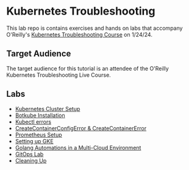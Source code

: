 # Kubernetes Troubleshooting

This lab repo is contains exercises and hands on labs that accompany O'Reilly's [Kubernetes Troubleshooting Course](https://www.oreilly.com/live-events/kubernetes-troubleshooting/0790145044098/0790145044080/) on 1/24/24.

## Target Audience

The target audience for this tutorial is an attendee of the O'Reilly Kubernetes Troubleshooting Live Course.

## Labs

* [Kubernetes Cluster Setup](https://github.com/mashby2022/Kubernetes-troubleshooting-Oreilly/blob/main/labs/K8s%20Cluster%20setup.md)
* [Botkube Installation](docs/02-client-tools.md](https://github.com/mashby2022/Kubernetes-troubleshooting-Oreilly/tree/main/labs/Botkube%20install))
* [Kubectl errors](docs/03-compute-resources.md)
* [CreateContainerConfigError & CreateContainerError](docs/04-certificate-authority.md)
* [Prometheus Setup](docs/05-kubernetes-configuration-files.md)
* [Setting up GKE](https://github.com/mashby2022/Kubernetes-troubleshooting-Oreilly/blob/main/labs/GKE%20setup.md)
* [Golang Automations in a Multi-Cloud Environment](docs/06-data-encryption-keys.md)
* [GitOps Lab](docs/07-bootstrapping-etcd.md)
* [Cleaning Up](docs/14-cleanup.md)
